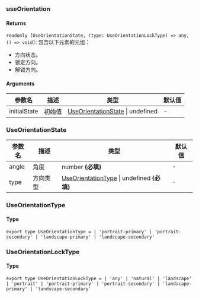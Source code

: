 ### useOrientation

#### Returns
`readonly [UseOrientationState, (type: UseOrientationLockType) => any, () => void]`: 包含以下元素的元组：
- 方向状态。
- 锁定方向。
- 解锁方向。

#### Arguments
|参数名|描述|类型|默认值|
|---|---|---|---|
|initialState|初始值|[UseOrientationState](#UseOrientationState) \| undefined |-|

### UseOrientationState

|参数名|描述|类型|默认值|
|---|---|---|---|
|angle|角度|number  **(必填)**|`-`|
|type|方向类型|[UseOrientationType](#UseOrientationType) \| undefined  **(必填)**|`-`|

### UseOrientationType

#### Type

`export type UseOrientationType =
  | 'portrait-primary'
  | 'portrait-secondary'
  | 'landscape-primary'
  | 'landscape-secondary'`


### UseOrientationLockType

#### Type

`export type UseOrientationLockType =
  | 'any'
  | 'natural'
  | 'landscape'
  | 'portrait'
  | 'portrait-primary'
  | 'portrait-secondary'
  | 'landscape-primary'
  | 'landscape-secondary'`
